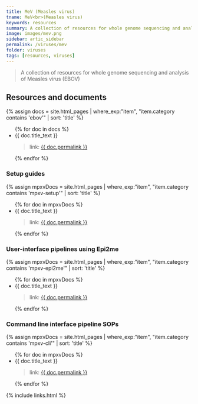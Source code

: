 ```yaml
---
title: MeV (Measles virus)
tname: MeV<br>(Measles virus)
keywords: resources
summary: A collection of resources for whole genome sequencing and analysis of Measles virus (MeV)
image: images/mev.png
sidebar: artic_sidebar
permalink: /viruses/mev
folder: viruses
tags: [resources, viruses]
---
```


> A collection of resources for whole genome sequencing and analysis of Measles virus (EBOV)

## Resources and documents

{% assign docs = site.html_pages | where_exp:"item", "item.category contains 'ebov'" | sort: 'title' %}
<ul>
{% for doc in docs %}
    <li>{{ doc.title_text }}</li>
	<blockquote>link: <a href="{{ doc.permalink }}">{{ doc.permalink }}</a></blockquote>
{% endfor %}
</ul>

### Setup guides
{% assign mpxvDocs = site.html_pages | where_exp:"item", "item.category contains 'mpxv-setup'" | sort: 'title' %}
<ul>
{% for doc in mpxvDocs %}
    <li>{{ doc.title_text }}</li>
	<blockquote>link: <a href="{{ doc.permalink }}">{{ doc.permalink }}</a></blockquote>
{% endfor %}
</ul>

### User-interface pipelines using Epi2me
{% assign mpxvDocs = site.html_pages | where_exp:"item", "item.category contains 'mpxv-epi2me'" | sort: 'title' %}
<ul>
{% for doc in mpxvDocs %}
    <li>{{ doc.title_text }}</li>
	<blockquote>link: <a href="{{ doc.permalink }}">{{ doc.permalink }}</a></blockquote>
{% endfor %}
</ul>

### Command line interface pipeline SOPs
{% assign mpxvDocs = site.html_pages | where_exp:"item", "item.category contains 'mpxv-cli'" | sort: 'title' %}
<ul>
{% for doc in mpxvDocs %}
    <li>{{ doc.title_text }}</li>
	<blockquote>link: <a href="{{ doc.permalink }}">{{ doc.permalink }}</a></blockquote>
{% endfor %}
</ul>

{% include links.html %}
